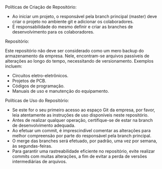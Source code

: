 Políticas de Criação de Repositório: 

- Ao iniciar um projeto, o responsável pela branch principal (master) deve criar o projeto no ambiente git e adicionar os colaboradores.
- É responsabilidade do mesmo definir e criar as branches de desenvolvimento para os colaboradores.

Repositório:

Este repositório não deve ser considerado como um mero backup do armazenamento da empresa. Nele, encontram-se arquivos passíveis de alterações ao longo do tempo, necessitando de versionamento. Exemplos incluem:
- Circuitos eletro-eletrônicos.
- Projetos de PCB.
- Códigos de programação.
- Manuais de uso e manutenção do equipamento.
  
Políticas de Uso do Repositório:

- Se este for o seu primeiro acesso ao espaço Git da empresa, por favor, leia atentamente as instruções de uso disponíveis neste repositório.
- Antes de realizar qualquer operação, certifique-se de estar na branch de desenvolvimento adequada.
- Ao efetuar um commit, é imprescindível comentar as alterações para melhor compreensão por parte do responsável pela branch principal.
- O merge das branches será efetuado, por padrão, uma vez por semana, às segundas-feiras.
- Para garantir uma rastreabilidade eficiente no repositório, evite realizar commits com muitas alterações, a fim de evitar a perda de versões intermediárias de arquivos.





